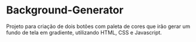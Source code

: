 # Background-Generator

Projeto para criação de dois botões com paleta de cores que irão gerar um fundo de tela em gradiente, utilizando HTML, CSS e Javascript.


